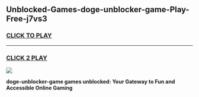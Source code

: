 
## Unblocked-Games-doge-unblocker-game-Play-Free-j7vs3
<h3>
<a href="https://premium76.site?title=doge-unblocker-game&ref=20A">CLICK TO PLAY</a></h3>
<hr>

<h3>
<a href="https://premium76.site?title=doge-unblocker-game&ref=20A">CLICK 2 PLAY</a>
  
</h3>

<a href="https://premium76.site?title=doge-unblocker-game&ref=20A"><img src="https://clearcache.store/games.png"></a>


**doge-unblocker-game games unblocked: Your Gateway to Fun and Accessible Online Gaming**
